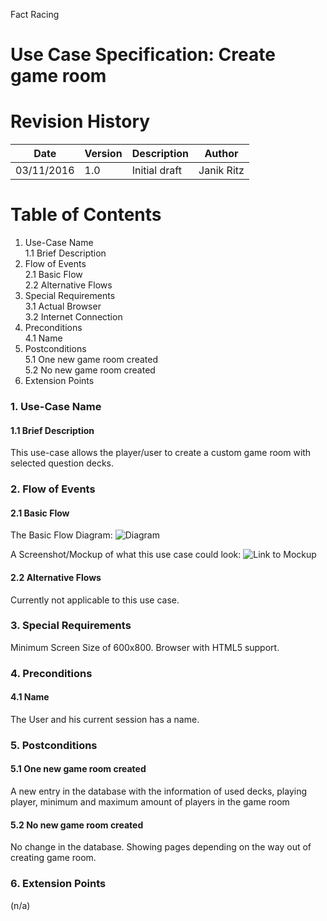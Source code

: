 
Fact Racing
# Use Case Specification: Create game room
 
# Revision History

|Date       | Version |	Description   |	Author          |
|-----------|---------|---------------|-----------------|
|03/11/2016 |	1.0     |	Initial draft | Janik Ritz |

# Table of Contents

1. Use-Case Name  
    1.1 Brief Description  
2. Flow of Events  
    2.1 Basic Flow  
    2.2 Alternative Flows  
3. Special Requirements  
    3.1 Actual Browser  
    3.2 Internet Connection  
4. Preconditions  
    4.1 Name  
5. Postconditions  
    5.1 One new game room created  
    5.2 No new game room created  
6. Extension Points 


### 1.  Use-Case Name
#### 1.1 Brief Description
This use-case allows the player/user to create a custom game room with selected question decks.
### 2. Flow of Events
#### 2.1 Basic Flow
The Basic Flow Diagram:
![Diagram](https://github.com/Kahmul/TINF15B4MCJI/blob/master/docs/Use-Cases/Create%20Game%20Room/UseCaseCreateGameRoom.png)

A Screenshot/Mockup of what this use case could look:
![Link to Mockup](https://github.com/Kahmul/TINF15B4MCJI/blob/master/docs/Mockups/pages/gameroomcreation.png)


#### 2.2 Alternative Flows
Currently not applicable to this use case.


### 3. Special Requirements
Minimum Screen Size of 600x800.
Browser with HTML5 support. 


### 4. Preconditions
#### 4.1 Name
 The User and his current session has a name.


### 5.  Postconditions
#### 5.1 One new game room created
A new entry in the database with the information of used decks, playing player, minimum and maximum amount of players in the game room

#### 5.2 No new game room created
No change in the database. Showing pages depending on the way out of creating game room.


### 6. Extension Points
(n/a)
